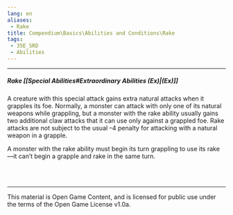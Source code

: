 ```yaml
---
lang: en
aliases:
 - Rake
title: Compendium\Basics\Abilities and Conditions\Rake
tags: 
 - 35E_SRD
 - Abilities
---
```


---
##### Rake [[Special Abilities#Extraordinary Abilities (Ex)|(Ex)]]

A creature with this special attack gains extra natural attacks when it grapples its foe. Normally, a monster can attack with only one of its natural weapons while grappling, but a monster with the rake ability usually gains two additional claw attacks that it can use only against a grappled foe. Rake attacks are not subject to the usual –4 penalty for attacking with a natural weapon in a grapple.

A monster with the rake ability must begin its turn grappling to use its rake—it can’t begin a grapple and rake in the same turn.


<br><br>



---



This material is Open Game Content, and is licensed for public use under the terms of the Open Game License v1.0a.

